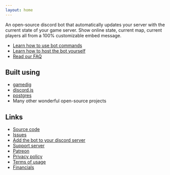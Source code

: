 ```yaml
---
layout: home
---
```


An open-source discord bot that automatically updates your server with the current state of your game server. Show online state, current map, current players all from a 100% customizable embed message.

- [Learn how to use bot commands](./docs/user/)
- [Learn how to host the bot yourself](./docs/admin/)
- [Read our FAQ](./docs/user/faq/)

## Built using

- [gamedig](https://github.com/gamedig)
- [discord.js](https://github.com/discord.js)
- [postgres](https://postgresql.org)
- Many other wonderful open-source projects

## Links

- [Source code](https://github.com/discord-gamestatus/discord-gamestatus)
- [Issues](https://github.com/discord-gamestatus/discord-gamestatus/issues)
- [Add the bot to your discord
  server](https://discord.com/oauth2/authorize?client_id=659050996730822665&permissions=126144&scope=bot)
- [Support server](https://discord.gg/CUefWnZ)
- [Patreon](https://www.patreon.com/Gamestatus)
- [Privacy policy](./PRIVACY/)
- [Terms of usage](./TERMS/)
- [Financials](./transparency/)
